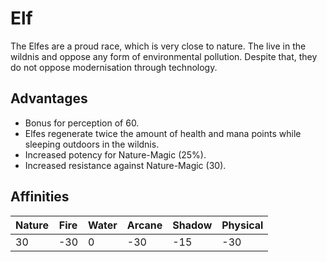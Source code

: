 # Elf 
The Elfes are a proud race, which is very close to nature.
The live in the wildnis and oppose any form of environmental pollution.
Despite that, they do not oppose modernisation through technology.

## Advantages
* Bonus for perception of 60.
* Elfes regenerate twice the amount of health and mana points while sleeping outdoors in the wildnis.
* Increased potency for Nature-Magic (25%).
* Increased resistance against Nature-Magic (30).

## Affinities
| Nature | Fire | Water | Arcane | Shadow | Physical |
| ------ |----- | ----- | ------ | ------ | -------- |
| 30 | -30 | 0 | -30 | -15 | -30 |